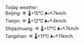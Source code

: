 Today weather:  
Beijing: ☀️   🌡️+15°C 🌬️↖7km/h  
Tianjin: ☀️   🌡️+12°C 🌬️↖4km/h  
Shijiazhuang: ☀️   🌡️+17°C 🌬️↖7km/h  
Tangshan: ☀️   🌡️+11°C 🌬️↖11km/h  
